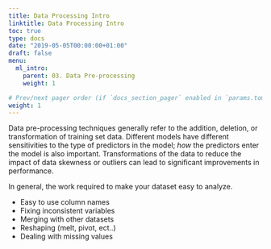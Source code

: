 ```yaml
---
title: Data Processing Intro
linktitle: Data Processing Intro
toc: true
type: docs
date: "2019-05-05T00:00:00+01:00"
draft: false
menu:
  ml_intro:
    parent: 03. Data Pre-processing
    weight: 1

# Prev/next pager order (if `docs_section_pager` enabled in `params.toml`)
weight: 1
---
```


Data pre-processing techniques generally refer to the addition, deletion, or transformation of training set data. Different models have different sensitivities to the type of predictors in the model; *how* the predictors enter the model is also important. Transformations of the data to reduce the impact of data skewness or outliers can lead to significant improvements in performance. 

In general, the work required to make your dataset easy to analyze.

* Easy to use column names
* Fixing inconsistent variables
* Merging with other datasets
* Reshaping (melt, pivot, ect..)
* Dealing with missing values
